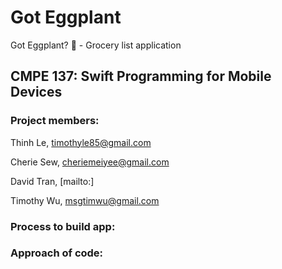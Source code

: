 # Got Eggplant  
Got Eggplant? :eggplant: - Grocery list application  

## CMPE 137: Swift Programming for Mobile Devices  

<!---
[comment]: <> (This is a comment)  
[//]: <> (This is a comment)  
[//]: # (This is a comment) -->
<!---
Comment 
-->

### Project members:  
Thinh Le, timothyle85@gmail.com   
<!--- SID -->
Cherie Sew, cheriemeiyee@gmail.com
<!--- #010108800 -->
David Tran, [mailto:]   
<!--- SID -->
Timothy Wu, msgtimwu@gmail.com  
<!---#008867170-->

### Process to build app:  
<!--- Process -->

### Approach of code:  
<!--- Approach -->
